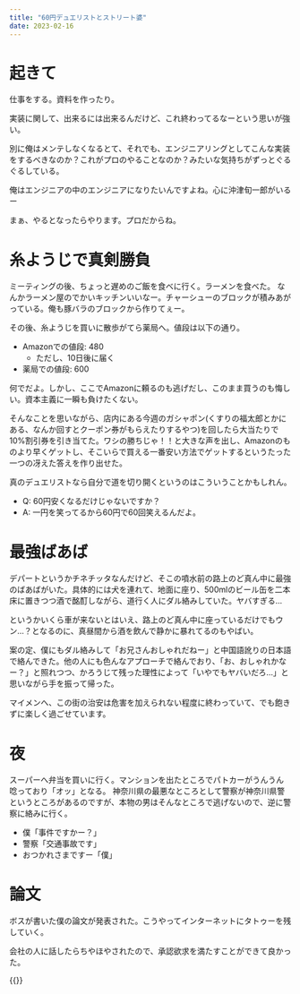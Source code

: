 ```yaml
---
title: "60円デュエリストとストリート婆"
date: 2023-02-16
---
```


# 起きて
仕事をする。資料を作ったり。

実装に関して、出来るには出来るんだけど、これ終わってるなーという思いが強い。

別に俺はメンテしなくなるとて、それでも、エンジニアリングとしてこんな実装をするべきなのか？これがプロのやることなのか？みたいな気持ちがずっとぐるぐるしている。

俺はエンジニアの中のエンジニアになりたいんですよね。心に沖津旬一郎がいるー

まぁ、やるとなったらやります。プロだからね。

# 糸ようじで真剣勝負
ミーティングの後、ちょっと遅めのご飯を食べに行く。ラーメンを食べた。
なんかラーメン屋のでかいキッチンいいなー。チャーシューのブロックが積みあがっている。俺も豚バラのブロックから作りてぇー。

その後、糸ようじを買いに散歩がてら薬局へ。値段は以下の通り。

- Amazonでの値段: 480
  - ただし、10日後に届く
- 薬局での値段: 600

何でだよ。しかし、ここでAmazonに頼るのも逃げだし、このまま買うのも悔しい。資本主義に一瞬も負けたくない。

そんなことを思いながら、店内にある今週のガシャポン(くすりの福太郎とかにある、なんか回すとクーポン券がもらえたりするやつ)を回したら大当たりで10%割引券を引き当てた。ワシの勝ちじゃ！！と大きな声を出し、Amazonのものより早くゲットし、そこいらで買える一番安い方法でゲットするというたった一つの冴えた答えを作り出せた。

真のデュエリストなら自分で道を切り開くというのはこういうことかもしれん。

- Q: 60円安くなるだけじゃないですか？
- A: 一円を笑ってるから60円で60回笑えるんだよ。

# 最強ばあば
デパートというかチネチッタなんだけど、そこの噴水前の路上のど真ん中に最強のばあばがいた。具体的には犬を連れて、地面に座り、500mlのビール缶を二本床に置きつつ酒で酩酊しながら、道行く人にダル絡みしていた。ヤバすぎる...

というかいくら車が来ないとはいえ、路上のど真ん中に座っているだけでもウン...？となるのに、真昼間から酒を飲んで静かに暴れてるのもやばい。

案の定、僕にもダル絡みして「お兄さんおしゃれだねー」と中国語訛りの日本語で絡んできた。他の人にも色んなアプローチで絡んでおり、「お、おしゃれかなー？」と照れつつ、かろうじて残った理性によって「いやでもヤバいだろ...」と思いながら手を振って帰った。

マイメンへ、この街の治安は危害を加えられない程度に終わっていて、でも飽きずに楽しく過ごせています。

# 夜
スーパーへ弁当を買いに行く。マンションを出たところでパトカーがうんうん唸っており「オッ」となる。
神奈川県の最悪なところとして警察が神奈川県警というところがあるのですが、本物の男はそんなところで逃げないので、逆に警察に絡みに行く。

- 僕「事件ですかー？」
- 警察「交通事故です」
- おつかれさまですー「僕」

# 論文
ボスが書いた僕の論文が発表された。こうやってインターネットにタトゥーを残していく。

会社の人に話したらちやほやされたので、承認欲求を満たすことができて良かった。

{{<tweet user="dango_bot" id="1626069815227195392">}}